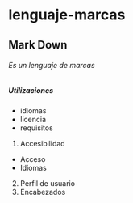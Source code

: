 lenguaje-marcas
===============
## Mark Down

###### Es un lenguaje de marcas

##### Utilizaciones


- idiomas
- licencia
- requisitos

1. Accesibilidad
  - Acceso
  - Idiomas
2. Perfil de usuario
3. Encabezados
